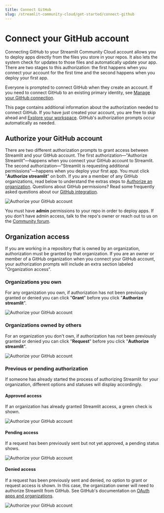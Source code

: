 ```yaml
---
title: Connect GitHub
slug: /streamlit-community-cloud/get-started/connect-github
---
```


# Connect your GitHub account

Connecting GitHub to your Streamlit Community Cloud account allows you to deploy apps directly from the files you store in your repos. It also lets the system check for updates to those files and automatically update your app. There are two stages to this authorization: the first happens when you connect your account for the first time and the second happens when you deploy your first app.

Everyone is prompted to connect GitHub when they create an account. If you need to connect GitHub to an existing primary identity, see [Manage your GitHub connection](/streamlit-community-cloud/manage-your-account/manage-your-github-connection).

This page contains additional information about the authorization needed to connect GitHub. If you have just created your account, you are free to skip ahead and [Explore your workspace](/streamlit-community-cloud/get-started/explore-your-workspace). GitHub's authorization prompts occur automatically as needed.

## Authorize your GitHub account

There are two different authorization prompts to grant access between Streamlit and your GitHub account. The first authorization&mdash;"Authorize Streamlit"&mdash;happens when you connect your GitHub account to Streamlit. The second authorization&mdash;"Streamlit is requesting additional permissions"&mdash;happens when you deploy your first app. You must click "**Authorize streamlit**" on both. If you are a member of any GitHub organizations, read below to understand the extras steps to [Authorize an organization](#authorize-an-organization). Questions about GitHub permissions? Read some frequently asked questions about our [GitHub integration](/streamlit-community-cloud/troubleshooting#github-integration).

<Image alt="Authorize your GitHub account" src="/images/streamlit-community-cloud/GitHub-auth-none.png" />

<Important>

You must have **admin** permissions to your repo in order to deploy apps. If you don't have admin access, talk to the repo's owner or reach out to us on the [Community forum](https://discuss.streamlit.io/).

</Important>

## Organization access

If you are working in a repository that is owned by an organization, authorization must be granted by that organization. If you are an owner or member of a GitHub organization when you connect your GitHub account, your authorization prompts will include an extra section labeled "Organization access".

### Organizations you own

For any organization you own, if authorization has not been previously granted or denied you can click "**Grant**" before you click "**Authorize streamlit**".

<Image alt="Authorize your GitHub account" src="/images/streamlit-community-cloud/GitHub-auth-grant.png" />

### Organizations owned by others

For an organization you don't own, if authorization has not been previously granted or denied you can click "**Request**" before you click "**Authorize streamlit**".

<div style={{ maxWidth: '80%', margin: 'auto' }}>
<Image alt="Authorize your GitHub account" src="/images/streamlit-community-cloud/GitHub-auth-request-XL.png" />
</div>

### Previous or pending authorization

If someone has already started the process of authorizing Streamlit for your organization, different options and statuses will display accordingly.

#### Approved access

If an organization has already granted Streamlit access, a green check is shown.

<div style={{ maxWidth: '60%', margin: 'auto' }}>
<Image alt="Authorize your GitHub account" src="/images/streamlit-community-cloud/GitHub-auth-granted-XL.png" clean />
</div>

#### Pending access

If a request has been previously sent but not yet approved, a pending status shows.

<div style={{ maxWidth: '60%', margin: 'auto' }}>
<Image alt="Authorize your GitHub account" src="/images/streamlit-community-cloud/GitHub-auth-pending-XL.png" clean />
</div>

#### Denied access

If a request has been previously sent and denied, no option to grant or request access is shown. In this case, the organization owner will need to authorize Streamlit from GitHub. See GitHub's documentation on [OAuth apps and organizations](https://docs.github.com/en/apps/oauth-apps/using-oauth-apps/authorizing-oauth-apps#oauth-apps-and-organizations).

<div style={{ maxWidth: '60%', margin: 'auto' }}>
<Image alt="Authorize your GitHub account" src="/images/streamlit-community-cloud/GitHub-auth-denied-XL.png" clean />
</div>
